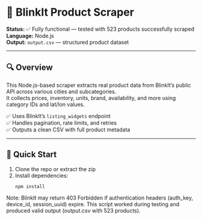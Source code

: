 # 🛒 BlinkIt Product Scraper

**Status:** ✅ Fully functional — tested with 523 products successfully scraped  
**Language:** Node.js  
**Output:** `output.csv` — structured product dataset

---

## 🔍 Overview

This Node.js-based scraper extracts real product data from BlinkIt’s public API across various cities and subcategories.  
It collects prices, inventory, units, brand, availability, and more using category IDs and lat/lon values.

✅ Uses BlinkIt’s `listing_widgets` endpoint  
✅ Handles pagination, rate limits, and retries  
✅ Outputs a clean CSV with full product metadata  

---

## 🚀 Quick Start

1. Clone the repo or extract the zip  
2. Install dependencies:
   ```bash
   npm install
 Note: BlinkIt may return 403 Forbidden if authentication headers (auth_key, device_id, session_uuid) expire.
This script worked during testing and produced valid output (output.csv with 523 products).

